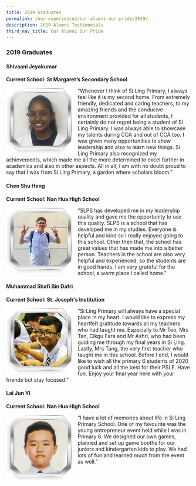 ```yaml
---
title: 2019 Graduates
permalink: /our-experiences/our-alumni-our-pride/2019/
description: 2019 Alumni Testimonials
third_nav_title: Our Alumni Our Pride
---
```





### 2019 Graduates

#### Shivaani Jeyakumar
**Current School: St Margaret’s Secondary School**

<img src="/images/at11.png" style="width:180px;height:180px;margin-right:15px;" align = "left"> “Whenever I think of Si Ling Primary, I always feel like it is my second home. From extremely friendly, dedicated and caring teachers, to my amazing friends and the conducive environment provided for all students, I certainly do not regret being a student of Si Ling Primary. I was always able to showcase my talents during CCA and out of CCA too. I was given many opportunities to show leadership and also to learn new things. Si Ling Primary also recognized my achievements, which made me all the more determined to excel further in academics and also in other aspects. All in all, I am with no doubt proud to say that I was from Si Ling Primary, a garden where scholars bloom."

#### Chen Shu Heng
**Current School: Nan Hua High School**

<img src="/images/at12.png" style="width:180px;height:180px;margin-right:15px;" align = "left"> “SLPS has developed me in my leadership quality and gave me the opportunity to use this quality. SLPS is a school that has developed me in my studies. Everyone is helpful and kind so I really enjoyed going to this school. Other then that, the school has great values that has made me into a better person. Teachers in the school are also very helpful and experienced, so the students are in good hands. I am very grateful for the school, a warm place I called home."

#### Muhammad Shafi Bin Dafri
**Current School: St. Joseph's Institution**

<img src="/images/at13.png" style="width:180px;height:180px;margin-right:15px;" align = "left"> “Si Ling Primary will always have a special place in my heart. I would like to express my heartfelt gratitude towards all my teachers who had taught me. Especially to Mr Teo, Mrs Tan, Cikgu Fara and Mr Ashri, who had been guiding me through my final years in Si Ling. Lastly, Mrs Tang, the very first teacher who taught me in this school. Before I end, I would like to wish all the primary 6 students of 2020 good luck and all the best for their PSLE. Have fun. Enjoy your final year here with your friends but stay focused.”

#### Lai Jun Yi 
**Current School: Nan Hua High School**

<img src="/images/at14.png" style="width:180px;height:180px;margin-right:15px;" align = "left"> “I have a lot of memories about life in Si Ling Primary School. One of my favourite was the young entrepreneur event held while I was in Primary 6. We designed our own games, planned and set up game booths for our juniors and kindergarten kids to play. We had lots of fun and learned much from the event as well.”